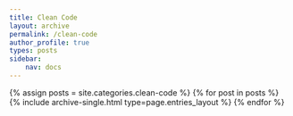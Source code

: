 ```yaml
---
title: Clean Code
layout: archive
permalink: /clean-code
author_profile: true
types: posts
sidebar:
    nav: docs
---
```


{% assign posts = site.categories.clean-code %}
{% for post in posts %}
    {% include archive-single.html type=page.entries_layout %}
{% endfor %}